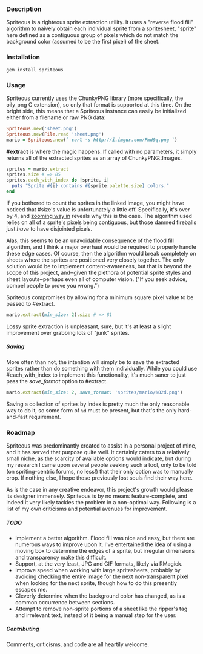 ### Description
Spriteous is a righteous sprite extraction utility. It uses a "reverse flood fill" algorithm to naively obtain each individual sprite from a spritesheet, "sprite" here defined as a contiguous group of pixels which do not match the background color (assumed to be the first pixel) of the sheet.

### Installation
    gem install spriteous

### Usage
Spriteous currently uses the ChunkyPNG library (more specifically, the oily_png C extension), so only that format is supported at this time. On the bright side, this means that a Spriteous instance can easily be initialized either from a filename or raw PNG data:

```ruby
Spriteous.new('sheet.png')
Spriteous.new(File.read 'sheet.png')
mario = Spriteous.new(` curl -s http://i.imgur.com/Fmd9q.png `)
```

**#extract** is where the magic happens. If called with no parameters, it simply returns all of the extracted sprites as an array of ChunkyPNG::Images.

```ruby
sprites = mario.extract
sprites.size # => 85
sprites.each_with_index do |sprite, i|
  puts "Sprite #{i} contains #{sprite.palette.size} colors."
end
```

If you bothered to count the sprites in the linked image, you might have noticed that #size's value is unfortunately a little off. Specifically, it's over by 4, and [zooming way in](http://i.imgur.com/l9xE5.png) reveals why this is the case. The algorithm used relies on all of a sprite's pixels being contiguous, but those damned fireballs just *have* to have disjointed pixels.

Alas, this seems to be an unavoidable consequence of the flood fill algorithm, and I think a major overhaul would be required to properly handle these edge cases. Of course, then the algorithm would break completely on sheets where the sprites are positioned very closely together. The only solution would be to implement content-awareness, but that is beyond the scope of this project, and‒given the plethora of potential sprite styles and sheet layouts‒perhaps even all of computer vision. ("If you seek advice, compel people to prove you wrong.")

Spriteous compromises by allowing for a minimum square pixel value to be passed to #extract.

```ruby
mario.extract(min_size: 2).size # => 81
```

Lossy sprite extraction is unpleasant, sure, but it's at least a slight improvement over grabbing lots of "junk" sprites.

##### Saving

More often than not, the intention will simply be to save the extracted sprites rather than do something with them individually. While you could use #each_with_index to implement this functionality, it's much saner to just pass the *save_format* option to #extract.

```ruby
mario.extract(min_size: 2, save_format: 'sprites/mario/%02d.png')
```

Saving a collection of sprites by index is pretty much the only reasonable way to do it, so some form of `%d` must be present, but that's the only hard-and-fast requirement.

### Roadmap
Spriteous was predominantly created to assist in a personal project of mine, and it has served that purpose quite well. It certainly caters to a relatively small niche, as the scarcity of available options would indicate, but during my research I came upon several people seeking such a tool, only to be told (on spriting-centric forums, no less!) that their only option was to manually crop. If nothing else, I hope those previously lost souls find their way here.

As is the case in any creative endeavor, this project's growth would please its designer immensely. Spriteous is by no means feature-complete, and indeed it very likely tackles the problem in a non-optimal way. Following is a list of my own criticisms and potential avenues for improvement.

##### TODO
* Implement a better algorithm. Flood fill was nice and easy, but there are numerous ways to improve upon it. I've entertained the idea of using a moving box to determine the edges of a sprite, but irregular dimensions and transparency make this difficult.
* Support, at the very least, JPG and GIF formats, likely via RMagick.
* Improve speed when working with large spritesheets, probably by avoiding checking the entire image for the next non-transparent pixel when looking for the next sprite, though how to do this presently escapes me.
* Cleverly determine when the background color has changed, as is a common occurrence between sections.
* Attempt to remove non-sprite portions of a sheet like the ripper's tag and irrelevant text, instead of it being a manual step for the user.

##### Contributing
Comments, criticisms, and code are all heartily welcome.